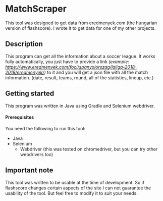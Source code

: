 # MatchScraper

This tool was designed to get data from eredmenyek.com (the hungarian version of flashscore).
I wrote it to get data for one of my other projects.

## Description
This program can get all the information about a soccer league. It works fully automatically,
you just have to provide a link 
_(example: https://www.eredmenyek.com/foci/spanyolorszag/laliga-2018-2019/eredmenyek/)_
to it and you will get a json file with all the match information. (date, result, teams, round, all of the statistics,
lineup, etc.)

## Getting started
This program was written in Java using Gradle and Selenium webdriver.

#### Prerequisites
You need the following to run this tool:
* Java
* Selenium
    * Webdriver (this was tested on chromedriver, but you can try other webdrivers too)


## Important note
This tool was written to be usable at the time of development. So if flashscore changes certain 
aspects of the site I can not guarantee the usability of the tool. But feel free to modify it 
to suit your needs.
